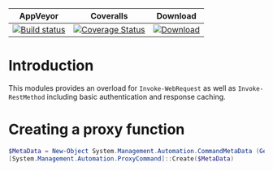 | AppVeyor | Coveralls | Download |
| :------: | :-------: | :------: |
| [![Build status](https://ci.appveyor.com/api/projects/status/p42btn7nggj54sh9?svg=true)](https://ci.appveyor.com/project/nicholasdille/powershell-webrequest) | [![Coverage Status](https://coveralls.io/repos/github/nicholasdille/PowerShell-WebRequest/badge.svg?branch=master)](https://coveralls.io/github/nicholasdille/PowerShell-WebRequest?branch=master) | [![Download](https://img.shields.io/badge/powershellgallery-WebRequest-blue.svg)](https://www.powershellgallery.com/packages/WebRequest/)

# Introduction

This modules provides an overload for `Invoke-WebRequest` as well as `Invoke-RestMethod` including basic authentication and response caching.

# Creating a proxy function

```powershell
$MetaData = New-Object System.Management.Automation.CommandMetaData (Get-Command Invoke-RestMethod)
[System.Management.Automation.ProxyCommand]::Create($MetaData)
```
